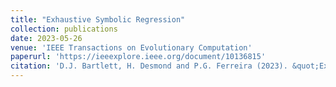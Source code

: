 ```yaml
---
title: "Exhaustive Symbolic Regression"
collection: publications
date: 2023-05-26
venue: 'IEEE Transactions on Evolutionary Computation'
paperurl: 'https://ieeexplore.ieee.org/document/10136815'
citation: 'D.J. Bartlett, H. Desmond and P.G. Ferreira (2023). &quot;Exhaustive Symbolic Regression.&quot; <i>arXiv:2211.11461</i>.'
---
```


